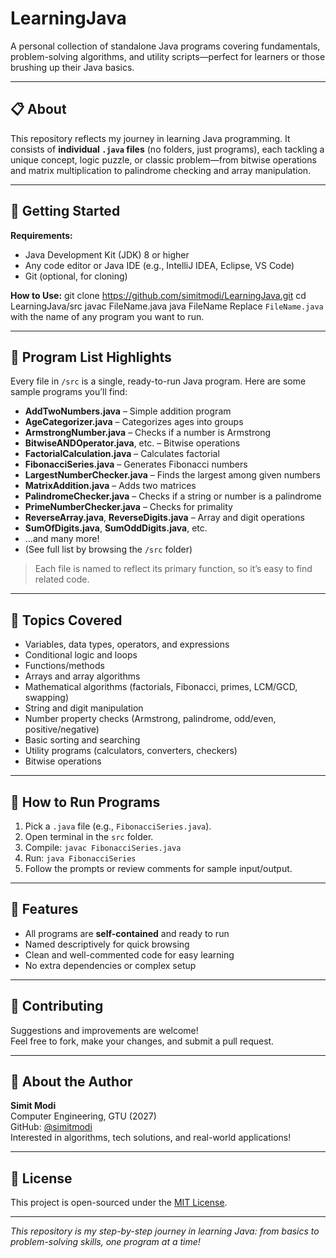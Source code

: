 # LearningJava

A personal collection of standalone Java programs covering fundamentals, problem-solving algorithms, and utility scripts—perfect for learners or those brushing up their Java basics.

---

## 📋 About

This repository reflects my journey in learning Java programming. It consists of **individual `.java` files** (no folders, just programs), each tackling a unique concept, logic puzzle, or classic problem—from bitwise operations and matrix multiplication to palindrome checking and array manipulation.

---

## 🚀 Getting Started

**Requirements:**
- Java Development Kit (JDK) 8 or higher
- Any code editor or Java IDE (e.g., IntelliJ IDEA, Eclipse, VS Code)
- Git (optional, for cloning)

**How to Use:**
git clone https://github.com/simitmodi/LearningJava.git
cd LearningJava/src
javac FileName.java
java FileName
Replace `FileName.java` with the name of any program you want to run.

---

## 📁 Program List Highlights

Every file in `/src` is a single, ready-to-run Java program. Here are some sample programs you’ll find:

- **AddTwoNumbers.java** – Simple addition program
- **AgeCategorizer.java** – Categorizes ages into groups
- **ArmstrongNumber.java** – Checks if a number is Armstrong
- **BitwiseANDOperator.java**, etc. – Bitwise operations
- **FactorialCalculation.java** – Calculates factorial
- **FibonacciSeries.java** – Generates Fibonacci numbers
- **LargestNumberChecker.java** – Finds the largest among given numbers
- **MatrixAddition.java** – Adds two matrices
- **PalindromeChecker.java** – Checks if a string or number is a palindrome
- **PrimeNumberChecker.java** – Checks for primality
- **ReverseArray.java**, **ReverseDigits.java** – Array and digit operations
- **SumOfDigits.java**, **SumOddDigits.java**, etc.
- ...and many more!
- (See full list by browsing the `/src` folder)

> Each file is named to reflect its primary function, so it’s easy to find related code.

---

## 🎯 Topics Covered

- Variables, data types, operators, and expressions
- Conditional logic and loops
- Functions/methods
- Arrays and array algorithms
- Mathematical algorithms (factorials, Fibonacci, primes, LCM/GCD, swapping)
- String and digit manipulation
- Number property checks (Armstrong, palindrome, odd/even, positive/negative)
- Basic sorting and searching
- Utility programs (calculators, converters, checkers)
- Bitwise operations

---

## 🔧 How to Run Programs

1. Pick a `.java` file (e.g., `FibonacciSeries.java`).
2. Open terminal in the `src` folder.
3. Compile: `javac FibonacciSeries.java`
4. Run: `java FibonacciSeries`
5. Follow the prompts or review comments for sample input/output.

---

## 🌟 Features

- All programs are **self-contained** and ready to run
- Named descriptively for quick browsing
- Clean and well-commented code for easy learning
- No extra dependencies or complex setup

---

## 🤝 Contributing

Suggestions and improvements are welcome!  
Feel free to fork, make your changes, and submit a pull request.

---

## 👤 About the Author

**Simit Modi**  
Computer Engineering, GTU (2027)  
GitHub: [@simitmodi](https://github.com/simitmodi)  
Interested in algorithms, tech solutions, and real-world applications!

---

## 📄 License

This project is open-sourced under the [MIT License](LICENSE).

---

*This repository is my step-by-step journey in learning Java: from basics to problem-solving skills, one program at a time!*

